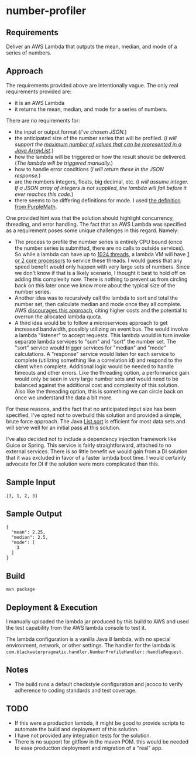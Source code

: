 # number-profiler

## Requirements

Deliver an AWS Lambda that outputs the mean, median, and mode of a series of numbers.

## Approach

The requirements provided above are intentionally vague. The only real requirements provided are:

- it is an AWS Lambda
- it returns the mean, median, and mode for a series of numbers.

There are no requirements for:

- the input or output format (_I've chosen JSON._)
- the anticipated size of the number series that will be profiled. (_I will support the [maximum number of values that can be represented in a Java ArrayList](https://stackoverflow.com/questions/3767979/how-much-data-can-a-list-can-hold-at-the-maximum)._)
- how the lambda will be triggered or how the result should be delivered. (_The lambda will be triggered manually._)
- how to handle error conditions (_I will return these in the JSON response._)
- are the numbers integers, floats, big decimal, etc. (_I will assume integer.  If a JSON array of integers is not supplied, the lambda will fail before it ever reaches this code._)
- there seems to be differing definitions for mode.  I used [the definition from PurpleMath](https://www.purplemath.com/modules/meanmode.htm).

One provided hint was that the solution should highlight concurrency, threading, and error handling. The fact that an AWS Lambda was specified as a requirement poses some unique challenges in this regard. Namely:

- The process to profile the number series is entirely CPU bound (once the number series is submitted, there are no calls to outside services). So while a lambda can have up to [1024 threads](https://docs.aws.amazon.com/lambda/latest/dg/gettingstarted-limits.html), a lambda VM will have [1 or 2 core processors](https://stackoverflow.com/questions/34135359/whats-the-maximum-number-of-virtual-processor-cores-available-in-aws-lambda#:~:text=One%20Lambda%20function%20has%20only,infrastructure%20(and%20your%20wallet)) to service these threads. I would guess that any speed benefit would only happen with very large sets of numbers. Since we don't know if that is a likely scenario, I thought it best to hold off on adding this complexity now. There is nothing to prevent us from circling back on this later once we know more about the typical size of the number series.
- Another idea was to recursively call the lambda to sort and total the number set, then calculate median and mode once they all complete. AWS [discourages this approach](https://docs.aws.amazon.com/lambda/latest/dg/best-practices.html), citing higher costs and the potential to overrun the allocated lambda quota.
- A third idea would be to follow a microservices approach to get increased bandwidth, possibly utilizing an event bus. The would involve a lambda "listener" to accept requests. This lambda would in turn invoke separate lambda services to "sum" and "sort" the number set. The "sort" service would trigger services for "median" and "mode" calculations. A "response" service would listen for each service to complete (utilizing something like a correlation id) and respond to the client when complete. Additional logic would be needed to handle timeouts and other errors. Like the threading option, a performance gain would only be seen in very large number sets and would need to be balanced against the additional cost and complexity of this solution. Also like the threading option, this is something we can circle back on once we understand the data a bit more.

For these reasons, and the fact that no anticipated input size has been specified, I've opted not to overbuild this solution and provided a simple, brute force approach. The Java [List.sort](https://docs.oracle.com/javase/8/docs/api/java/util/List.html#sort-java.util.Comparator-) is efficient for most data sets and will serve well for an initial pass at this solution.

I've also decided not to include a dependency injection framework like Guice or Spring. This service is fairly straightforward, attached to no external services. There is so little benefit we would gain from a DI solution that it was excluded in favor of a faster lambda boot time.  I would certainly advocate for DI if the solution were more complicated than this.

## Sample Input
```
[3, 1, 2, 3]
```

## Sample Output
```
{
  "mean": 2.25,
  "median": 2.5,
  "mode": [
    3
  ]
}
```

## Build
```
mvn package
```

## Deployment & Execution
I manually uploaded the lambda jar produced by this build to AWS and used the test capability from the AWS lambda console to test it.  

The lambda configuration is a vanilla Java 8 lambda, with no special environment, network, or other settings.  The handler for the lambda is `com.blackwaterpragmatic.handler.NumberProfileHandler::handleRequest`.

## Notes
- The build runs a default checkstyle configuration and jacoco to verify adherence to coding standards and test coverage.

## TODO
- If this were a production lambda, it might be good to provide scripts to automate the build and deployment of this solution.
- I have not provided any integration tests for the solution.
- There is no support for gitflow in the maven POM.  this would be needed to ease production deployment and migration of a "real" app.
